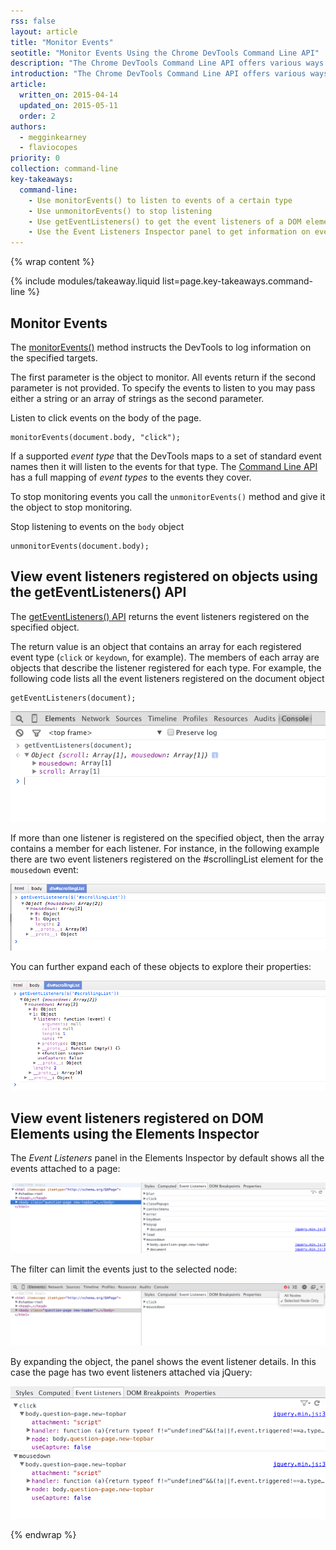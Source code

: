 ```yaml
---
rss: false
layout: article
title: "Monitor Events"
seotitle: "Monitor Events Using the Chrome DevTools Command Line API"
description: "The Chrome DevTools Command Line API offers various ways to observe and inspect Event Listeners"
introduction: "The Chrome DevTools Command Line API offers various ways to observe and inspect Event Listeners. JavaScript plays a central role in interactive pages, and the Browser provides you some useful tools to debug events and event handlers."
article:
  written_on: 2015-04-14
  updated_on: 2015-05-11
  order: 2
authors:
  - megginkearney
  - flaviocopes
priority: 0
collection: command-line
key-takeaways:
  command-line:
    - Use monitorEvents() to listen to events of a certain type
    - Use unmonitorEvents() to stop listening
    - Use getEventListeners() to get the event listeners of a DOM element
    - Use the Event Listeners Inspector panel to get information on event listeners
---
```

{% wrap content %}

{% include modules/takeaway.liquid list=page.key-takeaways.command-line %}

## Monitor Events


The [monitorEvents()](https://developer.chrome.com/devtools/docs/commandline-api#monitoreventsobject-events) method instructs the DevTools to log information on the specified targets.

The first parameter is the object to monitor.
All events return if the second parameter is not provided.
To specify the events to listen to you may pass either a string or an array of strings as the second parameter.


Listen to click events on the body of the page.

    monitorEvents(document.body, "click");

If a supported *event type* that the DevTools maps to a set of standard event names then it will listen to the events for that type.
The [Command Line API](https://developer.chrome.com/devtools/docs/commandline-api#monitoreventsobject-events) has a full mapping of *event types* to the events they cover.

To stop monitoring events you call the `unmonitorEvents()` method and give it the object to stop monitoring.

Stop listening to events on the `body` object

    unmonitorEvents(document.body);

## View event listeners registered on objects using the getEventListeners() API

The [getEventListeners() API](https://developer.chrome.com/devtools/docs/commandline-api#geteventlistenersobject) returns the event listeners registered on the specified object.

The return value is an object that contains an array for each registered event type (`click` or `keydown`, for example). The members of each array are objects that describe the listener registered for each type. For example, the following code lists all the event listeners registered on the document object

    getEventListeners(document);

![Alt text](images/events-call-geteventlisteners.png)

If more than one listener is registered on the specified object, then the array contains a member for each listener. For instance, in the following example there are two event listeners registered on the #scrollingList element for the `mousedown` event:

![Alt text](images/events-geteventlisteners_multiple.png)


You can further expand each of these objects to explore their properties:

![Alt text](images/events-geteventlisteners_expanded.png)


## View event listeners registered on DOM Elements using the Elements Inspector

The *Event Listeners* panel in the Elements Inspector by default shows all the events attached to a page:

![Alt text](images/events-eventlisteners_panel.png)

The filter can limit the events just to the selected node:

![Alt text](images/events-eventlisteners_panel_filtered.png)

By expanding the object, the panel shows the event listener details. In this case the page has two event listeners attached via jQuery:

![Alt text](images/events-eventlisteners_panel_details.png)

{% endwrap %}